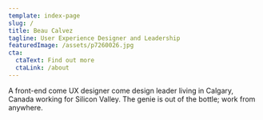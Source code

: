 ```yaml
---
template: index-page
slug: /
title: Beau Calvez
tagline: User Experience Designer and Leadership
featuredImage: /assets/p7260026.jpg
cta:
  ctaText: Find out more
  ctaLink: /about
---
```

A front-end come UX designer come design leader living in Calgary, Canada working for Silicon Valley. The genie is out of the bottle; work from anywhere.